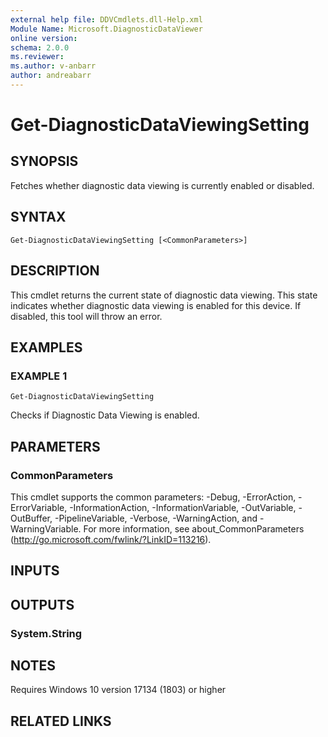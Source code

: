 ```yaml
---
external help file: DDVCmdlets.dll-Help.xml
Module Name: Microsoft.DiagnosticDataViewer
online version:
schema: 2.0.0
ms.reviewer:
ms.author: v-anbarr
author: andreabarr
---
```


# Get-DiagnosticDataViewingSetting

## SYNOPSIS
Fetches whether diagnostic data viewing is currently enabled or disabled.

## SYNTAX

```
Get-DiagnosticDataViewingSetting [<CommonParameters>]
```

## DESCRIPTION
This cmdlet returns the current state of diagnostic data viewing.
This state indicates whether diagnostic data viewing is enabled for this device.
If disabled, this tool will throw an error.

## EXAMPLES

### EXAMPLE 1
```
Get-DiagnosticDataViewingSetting
```

Checks if Diagnostic Data Viewing is enabled.

## PARAMETERS

### CommonParameters
This cmdlet supports the common parameters: -Debug, -ErrorAction, -ErrorVariable, -InformationAction, -InformationVariable, -OutVariable, -OutBuffer, -PipelineVariable, -Verbose, -WarningAction, and -WarningVariable. For more information, see about_CommonParameters (http://go.microsoft.com/fwlink/?LinkID=113216).

## INPUTS

## OUTPUTS

### System.String
## NOTES
Requires Windows 10 version 17134 (1803) or higher
## RELATED LINKS
